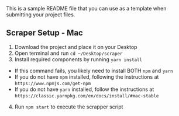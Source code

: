 This is a sample README file that you can use as a template
when submitting your project files.

## Scraper Setup - Mac

1. Download the project and place it on your Desktop
2. Open terminal and run `cd ~/Desktop/scraper`
3. Install required components by running `yarn install`

- If this command fails, you likely need to install BOTH `npm` and `yarn`
- If you do not have `npm` installed, following the instructions
  at `https://www.npmjs.com/get-npm`
- If you do not have `yarn` installed, follow the instructions
  at `https://classic.yarnpkg.com/en/docs/install/#mac-stable `

4. Run `npm start` to execute the scrapper script
